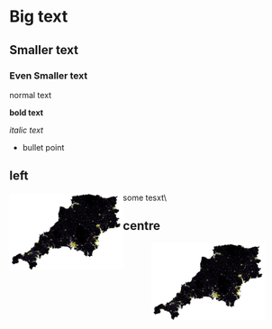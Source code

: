 # Big text
## Smaller text
### Even Smaller text

normal text

**bold text**

*italic text*


* bullet point
## left
<img align="left" src="Capture.JPG" width="40%">
some tesxt\

## centre
<p align="center">
  <img src="Capture.JPG" width="40%">
</p>
